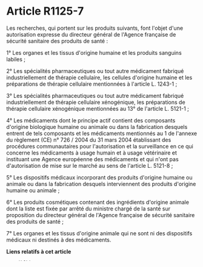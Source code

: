 # Article R1125-7

Les recherches, qui portent sur les produits suivants, font l'objet d'une autorisation expresse du directeur général de
l'Agence française de sécurité sanitaire des produits de santé : 

1° Les organes et les tissus d'origine humaine et les produits sanguins labiles ; 

2° Les spécialités pharmaceutiques ou tout autre médicament fabriqué industriellement de thérapie cellulaire, les cellules
d'origine humaine et les préparations de thérapie cellulaire mentionnées à l'article L. 1243-1 ; 

3° Les spécialités pharmaceutiques ou tout autre médicament fabriqué industriellement de thérapie cellulaire xénogénique, les
préparations de thérapie cellulaire xénogénique mentionnées au 13° de l'article L. 5121-1 ; 

4° Les médicaments dont le principe actif contient des composants d'origine biologique humaine ou animale ou dans la
fabrication desquels entrent de tels composants et les médicaments mentionnés au 1 de l'annexe du règlement (CE) n° 726 /
2004 du 31 mars 2004 établissant des procédures communautaires pour l'autorisation et la surveillance en ce qui concerne les
médicaments à usage humain et à usage vétérinaire et instituant une       Agence européenne des médicaments  et qui n'ont pas
d'autorisation de mise sur le marché au sens de l'article L. 5121-8 ; 

5° Les dispositifs médicaux incorporant des produits d'origine humaine ou animale ou dans la fabrication desquels
interviennent des produits d'origine humaine ou animale ; 

6° Les produits cosmétiques contenant des ingrédients d'origine animale dont la liste est fixée par arrêté du ministre chargé
de la santé sur proposition du directeur général de l'Agence française de sécurité sanitaire des produits de santé ; 

7° Les organes et les tissus d'origine animale qui ne sont ni des dispositifs médicaux ni destinés à des médicaments.

**Liens relatifs à cet article**

	**Modifié par**:

	  - Décret n°2007-1860 du 26 décembre 2007 - art. 2

	**Cité par**:

	  - Arrêté du 19 février 2009 (V)
	  - Arrêté du 2 décembre 2016 (V)
	  - Code de la santé publique - art. R1125-10 (M)
	  - Code de la santé publique - art. R1125-11 (M)
	  - Code de la santé publique - art. R1125-12 (M)
	  - Code de la santé publique - art. R1125-8 (V)
	  - Code de la santé publique - art. R1125-9 (V)

	**Cite**:

	  - Code de la santé publique - art. L1243-1
	  - Code de la santé publique - art. L5121-1
	  - Code de la santé publique - art. L5121-8

